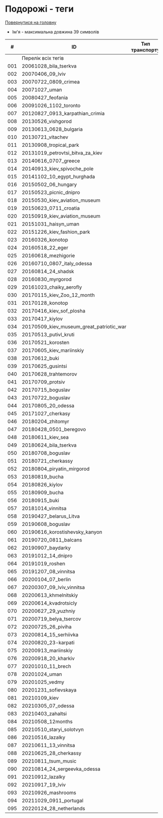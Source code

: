 # Подорожі - теги

[Повернутися на головну](../../Requirements/Requirements.md)

* Ім'я - максимальна довжина 39 символів

<table data-full-width="true"><thead><tr><th width="89">#</th><th width="249">ID</th><th width="144" data-type="select" data-multiple>Тип транспорту</th><th data-type="select" data-multiple>Природа</th><th data-type="select" data-multiple>Визначна пам'ятка</th><th data-type="select" data-multiple>Варто відвідати</th></tr></thead><tbody><tr><td></td><td>Перелік всіх тегів</td><td></td><td></td><td></td><td></td></tr><tr><td>001</td><td>20061028_bila_tserkva</td><td></td><td></td><td></td><td></td></tr><tr><td>002</td><td>20070406_09_lviv</td><td></td><td></td><td></td><td></td></tr><tr><td>003</td><td>20070722_0809_crimea</td><td></td><td></td><td></td><td></td></tr><tr><td>004</td><td>20071027_uman</td><td></td><td></td><td></td><td></td></tr><tr><td>005</td><td>20080427_feofania</td><td></td><td></td><td></td><td></td></tr><tr><td>006</td><td>20091026_1102_toronto</td><td></td><td></td><td></td><td></td></tr><tr><td>007</td><td>20120827_0913_karpathian_crimia</td><td></td><td></td><td></td><td></td></tr><tr><td>008</td><td>20130526_vishgorod</td><td></td><td></td><td></td><td></td></tr><tr><td>009</td><td>20130613_0628_bulgaria</td><td></td><td></td><td></td><td></td></tr><tr><td>010</td><td>20130721_vitachev</td><td></td><td></td><td></td><td></td></tr><tr><td>011</td><td>20130908_tropical_park</td><td></td><td></td><td></td><td></td></tr><tr><td>012</td><td>20131019_petrovtsi_bitva_za_kiev</td><td></td><td></td><td></td><td></td></tr><tr><td>013</td><td>20140616_0707_greece</td><td></td><td></td><td></td><td></td></tr><tr><td>014</td><td>20140913_kiev_spivoche_pole</td><td></td><td></td><td></td><td></td></tr><tr><td>015</td><td>20141102_10_egypt_hurghada</td><td></td><td></td><td></td><td></td></tr><tr><td>016</td><td>20150502_06_hungary</td><td></td><td></td><td></td><td></td></tr><tr><td>017</td><td>20150523_picnic_dnipro</td><td></td><td></td><td></td><td></td></tr><tr><td>018</td><td>20150530_kiev_aviation_museum</td><td></td><td></td><td></td><td></td></tr><tr><td>019</td><td>20150623_0711_croatia</td><td></td><td></td><td></td><td></td></tr><tr><td>020</td><td>20150919_kiev_aviation_museum</td><td></td><td></td><td></td><td></td></tr><tr><td>021</td><td>20151031_haisyn_uman</td><td></td><td></td><td></td><td></td></tr><tr><td>022</td><td>20151226_kiev_fashion_park</td><td></td><td></td><td></td><td></td></tr><tr><td>023</td><td>20160326_konotop</td><td></td><td></td><td></td><td></td></tr><tr><td>024</td><td>20160518_22_eger</td><td></td><td></td><td></td><td></td></tr><tr><td>025</td><td>20160618_mezhigorie</td><td></td><td></td><td></td><td></td></tr><tr><td>026</td><td>20160710_0807_italy_odessa</td><td></td><td></td><td></td><td></td></tr><tr><td>027</td><td>20160814_24_shadsk</td><td></td><td></td><td></td><td></td></tr><tr><td>028</td><td>20160830_myrgorod</td><td></td><td></td><td></td><td></td></tr><tr><td>029</td><td>20161023_chaiky_aerofly</td><td></td><td></td><td></td><td></td></tr><tr><td>030</td><td>20170115_kiev_Zoo_12_month</td><td></td><td></td><td></td><td></td></tr><tr><td>031</td><td>20170128_konotop</td><td></td><td></td><td></td><td></td></tr><tr><td>032</td><td>20170416_kiev_sof_plosha</td><td></td><td></td><td></td><td></td></tr><tr><td>033</td><td>20170417_kiylov</td><td></td><td></td><td></td><td></td></tr><tr><td>034</td><td>20170509_kiev_museum_great_patriotic_war</td><td></td><td></td><td></td><td></td></tr><tr><td>035</td><td>20170513_putivl_kruti</td><td></td><td></td><td></td><td></td></tr><tr><td>036</td><td>20170521_korosten</td><td></td><td></td><td></td><td></td></tr><tr><td>037</td><td>20170605_kiev_mariinskiy</td><td></td><td></td><td></td><td></td></tr><tr><td>038</td><td>20170612_buki</td><td></td><td></td><td></td><td></td></tr><tr><td>039</td><td>20170625_gusintsi</td><td></td><td></td><td></td><td></td></tr><tr><td>040</td><td>20170628_trahtemorov</td><td></td><td></td><td></td><td></td></tr><tr><td>041</td><td>20170709_protsiv</td><td></td><td></td><td></td><td></td></tr><tr><td>042</td><td>20170715_boguslav</td><td></td><td></td><td></td><td></td></tr><tr><td>043</td><td>20170722_boguslav</td><td></td><td></td><td></td><td></td></tr><tr><td>044</td><td>20170805_20_odessa</td><td></td><td></td><td></td><td></td></tr><tr><td>045</td><td>20171027_cherkasy</td><td></td><td></td><td></td><td></td></tr><tr><td>046</td><td>20180204_zhitomyr</td><td></td><td></td><td></td><td></td></tr><tr><td>047</td><td>20180428_0501_beregovo</td><td></td><td></td><td></td><td></td></tr><tr><td>048</td><td>20180611_kiev_sea</td><td></td><td></td><td></td><td></td></tr><tr><td>049</td><td>20180624_bila_tserkva</td><td></td><td></td><td></td><td></td></tr><tr><td>050</td><td>20180708_boguslav</td><td></td><td></td><td></td><td></td></tr><tr><td>051</td><td>20180721_cherkassy</td><td></td><td></td><td></td><td></td></tr><tr><td>052</td><td>20180804_piryatin_mirgorod</td><td></td><td></td><td></td><td></td></tr><tr><td>053</td><td>20180819_bucha</td><td></td><td></td><td></td><td></td></tr><tr><td>054</td><td>20180826_kiylov</td><td></td><td></td><td></td><td></td></tr><tr><td>055</td><td>20180909_bucha</td><td></td><td></td><td></td><td></td></tr><tr><td>056</td><td>20180915_buki</td><td></td><td></td><td></td><td></td></tr><tr><td>057</td><td>20181014_vinnitsa</td><td></td><td></td><td></td><td></td></tr><tr><td>058</td><td>20190427_belarus_Litva</td><td></td><td></td><td></td><td></td></tr><tr><td>059</td><td>20190608_boguslav</td><td></td><td></td><td></td><td></td></tr><tr><td>060</td><td>20190616_korostishevsky_kanyon</td><td></td><td></td><td></td><td></td></tr><tr><td>061</td><td>20190720_0811_balcans</td><td></td><td></td><td></td><td></td></tr><tr><td>062</td><td>20190907_baydarky</td><td></td><td></td><td></td><td></td></tr><tr><td>063</td><td>20191012_14_dnipro</td><td></td><td></td><td></td><td></td></tr><tr><td>064</td><td>20191019_roshen</td><td></td><td></td><td></td><td></td></tr><tr><td>065</td><td>20191207_08_vinnitsa</td><td></td><td></td><td></td><td></td></tr><tr><td>066</td><td>20200104_07_berlin</td><td></td><td></td><td></td><td></td></tr><tr><td>067</td><td>20200307_09_lviv_vinnitsa</td><td></td><td></td><td></td><td></td></tr><tr><td>068</td><td>20200613_khmelnitskiy</td><td></td><td></td><td></td><td></td></tr><tr><td>069</td><td>20200614_kvadrotsicly</td><td></td><td></td><td></td><td></td></tr><tr><td>070</td><td>20200627_29_yuzhniy</td><td></td><td></td><td></td><td></td></tr><tr><td>071</td><td>20200719_belya_tsercov</td><td></td><td></td><td></td><td></td></tr><tr><td>072</td><td>20200725_26_piviha</td><td></td><td></td><td></td><td></td></tr><tr><td>073</td><td>20200814_15_serhiivka</td><td></td><td></td><td></td><td></td></tr><tr><td>074</td><td>20200820_23-karpati</td><td></td><td></td><td></td><td></td></tr><tr><td>075</td><td>20200913_mariinskiy</td><td></td><td></td><td></td><td></td></tr><tr><td>076</td><td>20200918_20_kharkiv</td><td></td><td></td><td></td><td></td></tr><tr><td>077</td><td>20201010_11_brech</td><td></td><td></td><td></td><td></td></tr><tr><td>078</td><td>20201024_uman</td><td></td><td></td><td></td><td></td></tr><tr><td>079</td><td>20201025_vedmy</td><td></td><td></td><td></td><td></td></tr><tr><td>080</td><td>20201231_sofievskaya</td><td></td><td></td><td></td><td></td></tr><tr><td>081</td><td>20210109_kiev</td><td></td><td></td><td></td><td></td></tr><tr><td>082</td><td>20210305_07_odessa</td><td></td><td></td><td></td><td></td></tr><tr><td>083</td><td>20210403_zahaltsi</td><td></td><td></td><td></td><td></td></tr><tr><td>084</td><td>20210508_12months</td><td></td><td></td><td></td><td></td></tr><tr><td>085</td><td>20210510_staryi_solotvyn</td><td></td><td></td><td></td><td></td></tr><tr><td>086</td><td>20210516_lazalky</td><td></td><td></td><td></td><td></td></tr><tr><td>087</td><td>20210611_13_vinnitsa</td><td></td><td></td><td></td><td></td></tr><tr><td>088</td><td>20210625_28_cherkassy</td><td></td><td></td><td></td><td></td></tr><tr><td>089</td><td>20210811_tsum_music</td><td></td><td></td><td></td><td></td></tr><tr><td>090</td><td>20210814_24_sergeevka_odessa</td><td></td><td></td><td></td><td></td></tr><tr><td>091</td><td>20210912_lazalky</td><td></td><td></td><td></td><td></td></tr><tr><td>092</td><td>20210917_19_lviv</td><td></td><td></td><td></td><td></td></tr><tr><td>093</td><td>20210926_mashrooms</td><td></td><td></td><td></td><td></td></tr><tr><td>094</td><td>20211029_0911_portugal</td><td></td><td></td><td></td><td></td></tr><tr><td>095</td><td>20220124_28_netherlands</td><td></td><td></td><td></td><td></td></tr></tbody></table>
